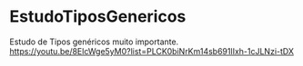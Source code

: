 # EstudoTiposGenericos
Estudo de Tipos genéricos muito importante.
https://youtu.be/8ElcWge5yM0?list=PLCK0biNrKm14sb691lIxh-1cJLNzi-tDX

